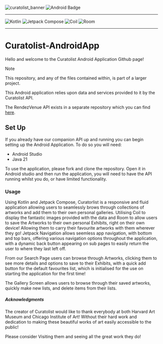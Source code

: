 ![curatolist_banner](https://github.com/user-attachments/assets/bed48dbb-dc21-4648-9919-feef99e3a905)
![Android Badge](https://img.shields.io/badge/Android-3DDC84?style=for-the-badge&logo=android&logoColor=white)

***
![Kotlin](https://img.shields.io/badge/Kotlin-7F52FF?style=for-the-badge&logo=kotlin&logoColor=white)
![Jetpack Compose](https://img.shields.io/badge/Jetpack%20Compose-4285F4?style=for-the-badge&logo=jetpack-compose&logoColor=white)
![Coil](https://img.shields.io/badge/Coil-1A6DFF?style=for-the-badge)
![Room](https://img.shields.io/badge/Room-3F51B5?style=for-the-badge)
***
# Curatolist-AndroidApp

Hello and welcome to the Curatolist Android Application Github page!

> [!NOTE]  
> This repository, and any of the files contained within, is part of a larger project.
>
> This Android application relies upon data and services provided to it by the Curatolist API.
> 
> The RendezVenue API exists in a separate repository which you can find [here](https://github.com/Jackaria72/CuratolistAPI).

## Set Up
If you already have our companion API up and running you can begin setting up the Android Application. To do so you will need:
- Android Studio
- Java 21

To use the application, please fork and clone the repository. Open it in Android studio and then run the application, you will need to have the API running whilst you do, or have limited functionality.

### Usage

Using Kotlin and Jetpack Compose, Curatorlist is a responsive and fluid application allowing users to seamlessly brows through collections of artworks and add them to their own personal galleries.
Utilising Coil to display the fantastic images provided with the data and Room to allow users to save the Artworks to their own personal Exhibits, right on their own device! Allowing them to carry their favourite artworks with them wherever they go!
Jetpack Navigation allows seemless app navigation, with bottom and top bars, offering various navigation options throughout the application, with a dynamic back button appearing on sub pages to easily return the user to where they last left off.

From our Search Page users can browse through Artworks, clicking them to see more details and options to save to their Exhibits, with a quick add button for the default favourites list, which is initialised for the use on starting the application for the first time!

The Gallery Screen allows users to browse through their saved artworks, quickly make new lists, and delete items from their lists.


##### Acknowledgments 
The creator of Curatolist would like to thank everybody at both Harvard Art Museum and Chicago Institute of Art!
Without their hard work and dedication to making these beautiful works of art easily accessible to the public!

Please consider Visiting them and seeing all the great work they do!
